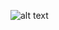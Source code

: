 
![alt text](https://github.com/Vinicoreia/designPatterns/blob/master/etc/Composite_example.png "Composite")
